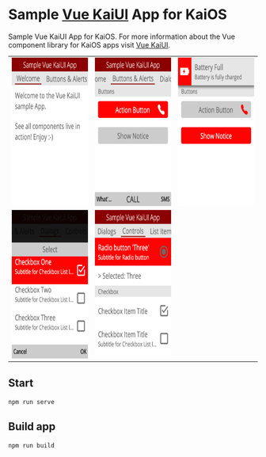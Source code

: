# Sample [Vue KaiUI](https://github.com/sebastianbaar/vue-kaiui) App for KaiOS

Sample Vue KaiUI App for KaiOS. 
For more information about the Vue component library for KaiOS apps visit [Vue KaiUI](https://github.com/sebastianbaar/vue-kaiui).

<table>
  <tr>
    <td><img src="./screenshots/sample_app_screenshot_01.png" height="300"></td>
    <td><img src="./screenshots/sample_app_screenshot_02.png" height="300"></td>
    <td><img src="./screenshots/sample_app_screenshot_03.png" height="300"></td>
  </tr>
  <tr>
    <td><img src="./screenshots/sample_app_screenshot_04.png" height="300"></td>
    <td><img src="./screenshots/sample_app_screenshot_05.png" height="300"></td>
  </tr>
</table>

## Start

```console
npm run serve
```

## Build app

```console
npm run build
```
